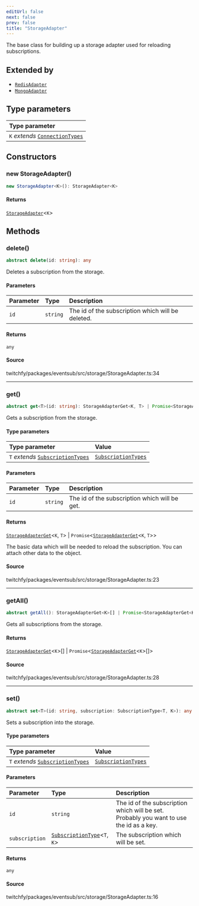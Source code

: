 ```yaml
---
editUrl: false
next: false
prev: false
title: "StorageAdapter"
---
```


The base class for building up a storage adapter used for reloading subscriptions.

## Extended by

- [`RedisAdapter`](/api/eventsub/classes/redisadapter/)
- [`MongoAdapter`](/api/eventsub/classes/mongoadapter/)

## Type parameters

| Type parameter |
| :------ |
| `K` *extends* [`ConnectionTypes`](/api/eventsub/type-aliases/connectiontypes/) |

## Constructors

### new StorageAdapter()

```ts
new StorageAdapter<K>(): StorageAdapter<K>
```

#### Returns

[`StorageAdapter`](/api/eventsub/classes/storageadapter/)\<`K`\>

## Methods

### delete()

```ts
abstract delete(id: string): any
```

Deletes a subscription from the storage.

#### Parameters

| Parameter | Type | Description |
| :------ | :------ | :------ |
| `id` | `string` | The id of the subscription which will be deleted. |

#### Returns

`any`

#### Source

twitchfy/packages/eventsub/src/storage/StorageAdapter.ts:34

***

### get()

```ts
abstract get<T>(id: string): StorageAdapterGet<K, T> | Promise<StorageAdapterGet<K, T>>
```

Gets a subscription from the storage.

#### Type parameters

| Type parameter | Value |
| :------ | :------ |
| `T` *extends* [`SubscriptionTypes`](/api/eventsub/enumerations/subscriptiontypes/) | [`SubscriptionTypes`](/api/eventsub/enumerations/subscriptiontypes/) |

#### Parameters

| Parameter | Type | Description |
| :------ | :------ | :------ |
| `id` | `string` | The id of the subscription which will be get. |

#### Returns

[`StorageAdapterGet`](/api/eventsub/type-aliases/storageadapterget/)\<`K`, `T`\> \| `Promise`\<[`StorageAdapterGet`](/api/eventsub/type-aliases/storageadapterget/)\<`K`, `T`\>\>

The basic data which will be needed to reload the subscription. You can attach other data to the object.

#### Source

twitchfy/packages/eventsub/src/storage/StorageAdapter.ts:23

***

### getAll()

```ts
abstract getAll(): StorageAdapterGet<K>[] | Promise<StorageAdapterGet<K>[]>
```

Gets all subscriptions from the storage.

#### Returns

[`StorageAdapterGet`](/api/eventsub/type-aliases/storageadapterget/)\<`K`\>[] \| `Promise`\<[`StorageAdapterGet`](/api/eventsub/type-aliases/storageadapterget/)\<`K`\>[]\>

#### Source

twitchfy/packages/eventsub/src/storage/StorageAdapter.ts:28

***

### set()

```ts
abstract set<T>(id: string, subscription: SubscriptionType<T, K>): any
```

Sets a subscription into the storage.

#### Type parameters

| Type parameter | Value |
| :------ | :------ |
| `T` *extends* [`SubscriptionTypes`](/api/eventsub/enumerations/subscriptiontypes/) | [`SubscriptionTypes`](/api/eventsub/enumerations/subscriptiontypes/) |

#### Parameters

| Parameter | Type | Description |
| :------ | :------ | :------ |
| `id` | `string` | The id of the subscription which will be set. Probably you want to use the id as a key. |
| `subscription` | [`SubscriptionType`](/api/eventsub/type-aliases/subscriptiontype/)\<`T`, `K`\> | The subscription which will be set. |

#### Returns

`any`

#### Source

twitchfy/packages/eventsub/src/storage/StorageAdapter.ts:16
